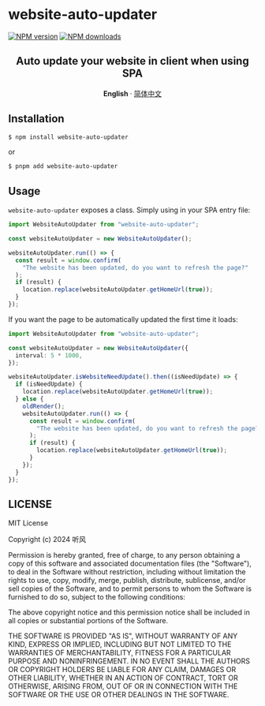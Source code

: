 # website-auto-updater

[![NPM version](https://img.shields.io/npm/v/website-auto-updater.svg?style=flat)](https://npmjs.com/package/website-auto-updater)
[![NPM downloads](http://img.shields.io/npm/dm/website-auto-updater.svg?style=flat)](https://npmjs.com/package/website-auto-updater)

<div align="center">

## Auto update your website in client when using SPA

**English** · [简体中文](./README.zh-CN.md)

</div>

## Installation

```bash
$ npm install website-auto-updater
```

or

```bash
$ pnpm add website-auto-updater
```

## Usage

`website-auto-updater` exposes a class. Simply using in your SPA entry file:

```typescript
import WebsiteAutoUpdater from "website-auto-updater";

const websiteAutoUpdater = new WebsiteAutoUpdater();

websiteAutoUpdater.run(() => {
  const result = window.confirm(
    "The website has been updated, do you want to refresh the page?"
  );
  if (result) {
    location.replace(websiteAutoUpdater.getHomeUrl(true));
  }
});
```

If you want the page to be automatically updated the first time it loads:

```typescript
import WebsiteAutoUpdater from "website-auto-updater";

const websiteAutoUpdater = new WebsiteAutoUpdater({
  interval: 5 * 1000,
});

websiteAutoUpdater.isWebsiteNeedUpdate().then((isNeedUpdate) => {
  if (isNeedUpdate) {
    location.replace(websiteAutoUpdater.getHomeUrl(true));
  } else {
    oldRender();
    websiteAutoUpdater.run(() => {
      const result = window.confirm(
        "The website has been updated, do you want to refresh the page?"
      );
      if (result) {
        location.replace(websiteAutoUpdater.getHomeUrl(true));
      }
    });
  }
});
```

## LICENSE

MIT License

Copyright (c) 2024 听风

Permission is hereby granted, free of charge, to any person obtaining a copy
of this software and associated documentation files (the "Software"), to deal
in the Software without restriction, including without limitation the rights
to use, copy, modify, merge, publish, distribute, sublicense, and/or sell
copies of the Software, and to permit persons to whom the Software is
furnished to do so, subject to the following conditions:

The above copyright notice and this permission notice shall be included in all
copies or substantial portions of the Software.

THE SOFTWARE IS PROVIDED "AS IS", WITHOUT WARRANTY OF ANY KIND, EXPRESS OR
IMPLIED, INCLUDING BUT NOT LIMITED TO THE WARRANTIES OF MERCHANTABILITY,
FITNESS FOR A PARTICULAR PURPOSE AND NONINFRINGEMENT. IN NO EVENT SHALL THE
AUTHORS OR COPYRIGHT HOLDERS BE LIABLE FOR ANY CLAIM, DAMAGES OR OTHER
LIABILITY, WHETHER IN AN ACTION OF CONTRACT, TORT OR OTHERWISE, ARISING FROM,
OUT OF OR IN CONNECTION WITH THE SOFTWARE OR THE USE OR OTHER DEALINGS IN THE
SOFTWARE.
